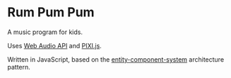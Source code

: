 # Rum Pum Pum

A music program for kids.

Uses [Web Audio API](https://developer.mozilla.org/en-US/docs/Web/API/Web_Audio_API) and [PIXI.js](http://www.pixijs.com/).

Written in JavaScript, based on the [entity-component-system](http://en.wikipedia.org/wiki/Entity_component_system) architecture pattern.
